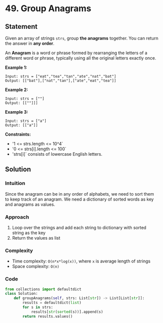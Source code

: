 # 49. Group Anagrams

## Statement

Given an array of strings `strs`, group **the anagrams** together. You can return the answer in **any order**.

An **Anagram** is a word or phrase formed by rearranging the letters of a different word or phrase, typically using all the original letters exactly once.
 

**Example 1:**
```text
Input: strs = ["eat","tea","tan","ate","nat","bat"]
Output: [["bat"],["nat","tan"],["ate","eat","tea"]]
```
**Example 2:**
```text
Input: strs = [""]
Output: [[""]]]
```
**Example 3:**
```text
Input: strs = ["a"]
Output: [["a"]]
``` 

**Constraints:**

- '1 <= strs.length <= 10^4`
- '0 <= strs[i].length <= 100`
- 'strs[i]` consists of lowercase English letters.

## Solution

### Intuition

Since the anagram can be in any order of alphabets, we need to sort them to keep track of an anagram. We need a dictionary of sorted words as key and anagrams as values.

### Approach

1. Loop over the strings and add each string to dictionary with sorted string as the key 
1. Return the values as list

### Complexity
- Time complexity: `O(n*x*log(x))`, where `x` is average length of strings
- Space complexity: `O(n)`

### Code

```python
from collections import defaultdict
class Solution:
    def groupAnagrams(self, strs: List[str]) -> List[List[str]]:
        results = defaultdict(list)
        for s in strs:
            results[str(sorted(s))].append(s)
        return results.values()
```